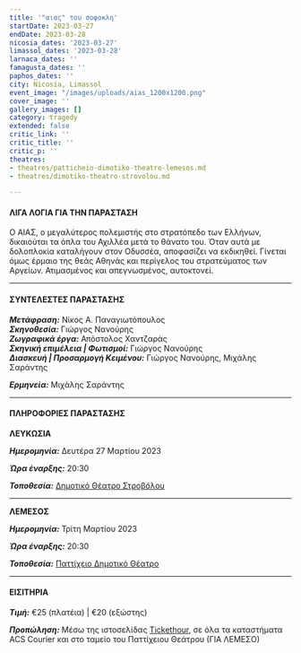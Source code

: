 ```yaml
---
title: '"αιας" του σοφοκλη'
startDate: 2023-03-27
endDate: 2023-03-28
nicosia_dates: '2023-03-27'
limassol_dates: '2023-03-28'
larnaca_dates: ''
famagusta_dates: ''
paphos_dates: ''
city: Nicosia, Limassol
event_image: "/images/uploads/aias_1200x1200.png"
cover_image: ''
gallery_images: []
category: tragedy
extended: false
critic_link: ''
critic_title: ''
critic_p: ''
theatres:
- theatres/patticheio-dimotiko-theatro-lemesos.md
- theatres/dimotiko-theatro-strovolou.md

---
```

#### ΛΙΓΑ ΛΟΓΙΑ ΓΙΑ ΤΗΝ ΠΑΡΑΣΤΑΣΗ

Ο ΑΙΑΣ, ο μεγαλύτερος πολεμιστής στο στρατόπεδο των Ελλήνων, δικαιούται τα όπλα του Αχιλλέα μετά το θάνατο του. Όταν αυτά με δολοπλοκία καταλήγουν στον Οδυσσέα, αποφασίζει να εκδικηθεί. Γίνεται όμως έρμαιο της θεάς Αθηνάς και περίγελος του στρατεύματος των Αργείων. Ατιμασμένος και απεγνωσμένος, αυτοκτονεί.

***

#### ΣΥΝΤΕΛΕΣΤΕΣ ΠΑΡΑΣΤΑΣΗΣ

**_Μετάφραση:_** Νίκος A. Παναγιωτόπουλος  
**_Σκηνοθεσία:_** Γιώργος Νανούρης  
**_Ζωγραφικά έργα:_** Απόστολος Χαντζαράς  
**_Σκηνική επιμέλεια | Φωτισμοί:_** Γιώργος Νανούρης  
**_Διασκευή | Προσαρμογή Κειμένου:_** Γιώργος Νανούρης, Μιχάλης Σαράντης

**_Ερμηνεία:_** Μιχάλης Σαράντης

***

#### ΠΛΗΡΟΦΟΡΙΕΣ ΠΑΡΑΣΤΑΣΗΣ

**ΛΕΥΚΩΣΙΑ**

**_Ημερομηνία:_** Δευτέρα 27 Μαρτίου 2023

**_Ώρα έναρξης:_** 20:30

**_Τοποθεσία:_** [Δημοτικό Θέατρο Στροβόλου](?#map)

***

**ΛΕΜΕΣΟΣ**

**_Ημερομηνία:_** Τρίτη Μαρτίου 2023

**_Ώρα έναρξης:_** 20:30

**_Τοποθεσία:_** [Παττίχειο Δημοτικό Θέατρο](?#map)

***

#### ΕΙΣΙΤΗΡΙΑ

**_Τιμή:_** €25 (πλατέια) | €20 (εξώστης)

**_Προπώληση:_** Μέσω της ιστοσελίδας [Tickethour](https://shop.tickethour.com/ticketmaster_se_4107.html), σε όλα τα καταστήματα ACS Courier και στο ταμείο του Παττίχειου Θεάτρου (ΓΙΑ ΛΕΜΕΣΟ)